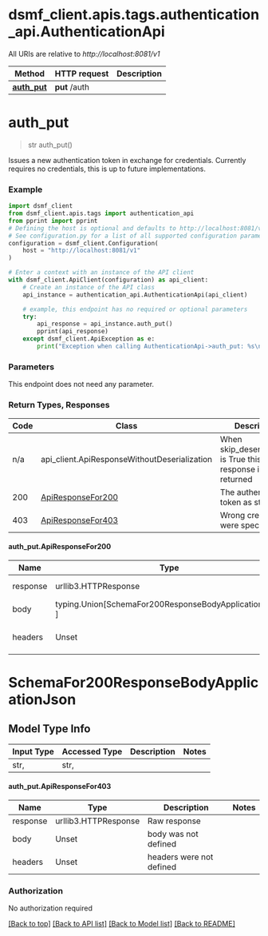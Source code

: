 <a id="__pageTop"></a>
# dsmf_client.apis.tags.authentication_api.AuthenticationApi

All URIs are relative to *http://localhost:8081/v1*

Method | HTTP request | Description
------------- | ------------- | -------------
[**auth_put**](#auth_put) | **put** /auth | 

# **auth_put**
<a id="auth_put"></a>
> str auth_put()



Issues a new authentication token in exchange for credentials. Currently requires no credentials, this is up to future implementations.

### Example

```python
import dsmf_client
from dsmf_client.apis.tags import authentication_api
from pprint import pprint
# Defining the host is optional and defaults to http://localhost:8081/v1
# See configuration.py for a list of all supported configuration parameters.
configuration = dsmf_client.Configuration(
    host = "http://localhost:8081/v1"
)

# Enter a context with an instance of the API client
with dsmf_client.ApiClient(configuration) as api_client:
    # Create an instance of the API class
    api_instance = authentication_api.AuthenticationApi(api_client)

    # example, this endpoint has no required or optional parameters
    try:
        api_response = api_instance.auth_put()
        pprint(api_response)
    except dsmf_client.ApiException as e:
        print("Exception when calling AuthenticationApi->auth_put: %s\n" % e)
```
### Parameters
This endpoint does not need any parameter.

### Return Types, Responses

Code | Class | Description
------------- | ------------- | -------------
n/a | api_client.ApiResponseWithoutDeserialization | When skip_deserialization is True this response is returned
200 | [ApiResponseFor200](#auth_put.ApiResponseFor200) | The authentication token as string
403 | [ApiResponseFor403](#auth_put.ApiResponseFor403) | Wrong credentials were specified

#### auth_put.ApiResponseFor200
Name | Type | Description  | Notes
------------- | ------------- | ------------- | -------------
response | urllib3.HTTPResponse | Raw response |
body | typing.Union[SchemaFor200ResponseBodyApplicationJson, ] |  |
headers | Unset | headers were not defined |

# SchemaFor200ResponseBodyApplicationJson

## Model Type Info
Input Type | Accessed Type | Description | Notes
------------ | ------------- | ------------- | -------------
str,  | str,  |  | 

#### auth_put.ApiResponseFor403
Name | Type | Description  | Notes
------------- | ------------- | ------------- | -------------
response | urllib3.HTTPResponse | Raw response |
body | Unset | body was not defined |
headers | Unset | headers were not defined |

### Authorization

No authorization required

[[Back to top]](#__pageTop) [[Back to API list]](../../../README.md#documentation-for-api-endpoints) [[Back to Model list]](../../../README.md#documentation-for-models) [[Back to README]](../../../README.md)

